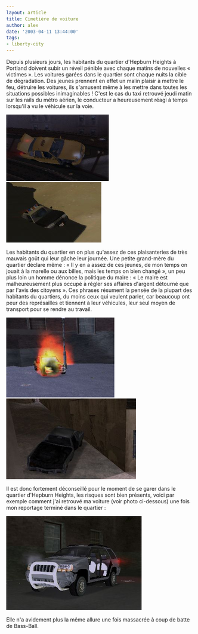 ```yaml
---
layout: article
title: Cimetière de voiture
author: alex
date: '2003-04-11 13:44:00'
tags:
- liberty-city
---
```


Depuis plusieurs jours, les habitants du quartier d'Hepburn Heights à Portland doivent subir un réveil pénible avec chaque matins de nouvelles « victimes ». Les voitures garées dans le quartier sont chaque nuits la cible de dégradation. Des jeunes prennent en effet un malin plaisir à mettre le feu, détruire les voitures, ils s'amusent même à les mettre dans toutes les situations possibles inimaginables ! C'est le cas du taxi retrouvé jeudi matin sur les rails du métro aérien, le conducteur a heureusement réagi à temps lorsqu'il a vu le véhicule sur la voie.

![](/content/images/2016/07/c2.jpg)
![](/content/images/2016/07/c5.jpg)

Les habitants du quartier en on plus qu'assez de ces plaisanteries de très mauvais goût qui leur gâche leur journée. Une petite grand-mère du quartier déclare même : « Il y en a assez de ces jeunes, de mon temps on jouait à la marelle ou aux billes, mais les temps on bien changé », un peu plus loin un homme dénonce la politique du maire : « Le maire est malheureusement plus occupé à régler ses affaires d'argent détourné que par l'avis des citoyens ». Ces phrases résument la pensée de la plupart des habitants du quartiers, du moins ceux qui veulent parler, car beaucoup ont peur des représailles et tiennent à leur véhicules, leur seul moyen de transport pour se rendre au travail.

![](/content/images/2016/07/c3.jpg)
![](/content/images/2016/07/c4.jpg)

Il est donc fortement déconseillé pour le moment de se garer dans le quartier d'Hepburn Heights, les risques sont bien présents, voici par exemple comment j'ai retrouvé ma voiture (voir photo ci-dessous) une fois mon reportage terminé dans le quartier :

![](/content/images/2016/07/c1.jpg)

Elle n'a avidement plus la même allure une fois massacrée à coup de batte de Bass-Ball.